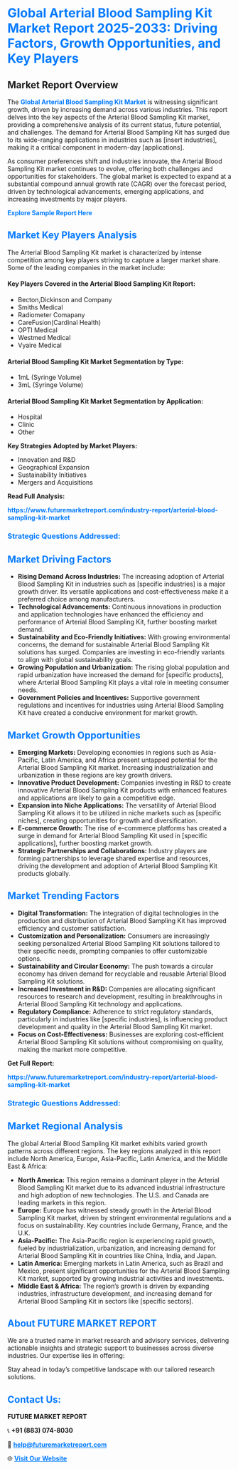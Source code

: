 <h1 style="color: #007BFF;">Global Arterial Blood Sampling Kit Market Report 2025-2033: Driving Factors, Growth Opportunities, and Key Players</h1>

<section id="overview">
<h2>Market Report Overview</h2>
<p>The <a href="https://www.futuremarketreport.com/industry-report/arterial-blood-sampling-kit-market" style="color: #007BFF; text-decoration: none;"><strong>Global Arterial Blood Sampling Kit Market</strong></a> is witnessing significant growth, driven by increasing demand across various industries. This report delves into the key aspects of the Arterial Blood Sampling Kit market, providing a comprehensive analysis of its current status, future potential, and challenges. The demand for Arterial Blood Sampling Kit has surged due to its wide-ranging applications in industries such as [insert industries], making it a critical component in modern-day [applications].</p>
<p>As consumer preferences shift and industries innovate, the Arterial Blood Sampling Kit market continues to evolve, offering both challenges and opportunities for stakeholders. The global market is expected to expand at a substantial compound annual growth rate (CAGR) over the forecast period, driven by technological advancements, emerging applications, and increasing investments by major players.</p>
</section>

<section id="overview">
<p><a href="https://www.futuremarketreport.com/request-sample/reportId=78744" style="color: #007BFF; text-decoration: none;"><strong>Explore Sample Report Here</strong></a></p>
</section>

<section id="key-players">
<h2 style="color: #007BFF;">Market Key Players Analysis</h2>
<p>The Arterial Blood Sampling Kit market is characterized by intense competition among key players striving to capture a larger market share. Some of the leading companies in the market include:</p>
<h4>Key Players Covered in the Arterial Blood Sampling Kit Report:</h4>
<ul><li>Becton,Dickinson and Company</li><li>Smiths Medical</li><li>Radiometer Comapany</li><li>CareFusion(Cardinal Health)</li><li>OPTI Medical</li><li>Westmed Medical</li><li>Vyaire Medical</li></ul>
<h4>Arterial Blood Sampling Kit Market Segmentation by Type:</h4>
<ul><li>1mL (Syringe Volume)</li><li>3mL (Syringe Volume)</li></ul>

<h4>Arterial Blood Sampling Kit Market Segmentation by Application:</h4>
<ul><li>Hospital</li><li>Clinic</li><li>Other</li></ul>
<p><strong>Key Strategies Adopted by Market Players:</strong></p>
<ul>
<li>Innovation and R&D</li>
<li>Geographical Expansion</li>
<li>Sustainability Initiatives</li>
<li>Mergers and Acquisitions</li>
</ul>
</section>

<section>
<p><strong>Read Full Analysis: </strong></p><a href="https://www.futuremarketreport.com/industry-report/arterial-blood-sampling-kit-market" style="color: #007BFF; text-decoration: none;"><strong>https://www.futuremarketreport.com/industry-report/arterial-blood-sampling-kit-market</strong></a>
<h3 style="color: #007BFF;">Strategic Questions Addressed:</h3>
</section>

<section id="driving-factors">
<h2 style="color: #007BFF;">Market Driving Factors</h2>
<ul>
<li><strong>Rising Demand Across Industries:</strong> The increasing adoption of Arterial Blood Sampling Kit in industries such as [specific industries] is a major growth driver. Its versatile applications and cost-effectiveness make it a preferred choice among manufacturers.</li>
<li><strong>Technological Advancements:</strong> Continuous innovations in production and application technologies have enhanced the efficiency and performance of Arterial Blood Sampling Kit, further boosting market demand.</li>
<li><strong>Sustainability and Eco-Friendly Initiatives:</strong> With growing environmental concerns, the demand for sustainable Arterial Blood Sampling Kit solutions has surged. Companies are investing in eco-friendly variants to align with global sustainability goals.</li>
<li><strong>Growing Population and Urbanization:</strong> The rising global population and rapid urbanization have increased the demand for [specific products], where Arterial Blood Sampling Kit plays a vital role in meeting consumer needs.</li>
<li><strong>Government Policies and Incentives:</strong> Supportive government regulations and incentives for industries using Arterial Blood Sampling Kit have created a conducive environment for market growth.</li>
</ul>
</section>

<section id="growth-opportunities">
<h2 style="color: #007BFF;">Market Growth Opportunities</h2>
<ul>
<li><strong>Emerging Markets:</strong> Developing economies in regions such as Asia-Pacific, Latin America, and Africa present untapped potential for the Arterial Blood Sampling Kit market. Increasing industrialization and urbanization in these regions are key growth drivers.</li>
<li><strong>Innovative Product Development:</strong> Companies investing in R&D to create innovative Arterial Blood Sampling Kit products with enhanced features and applications are likely to gain a competitive edge.</li>
<li><strong>Expansion into Niche Applications:</strong> The versatility of Arterial Blood Sampling Kit allows it to be utilized in niche markets such as [specific niches], creating opportunities for growth and diversification.</li>
<li><strong>E-commerce Growth:</strong> The rise of e-commerce platforms has created a surge in demand for Arterial Blood Sampling Kit used in [specific applications], further boosting market growth.</li>
<li><strong>Strategic Partnerships and Collaborations:</strong> Industry players are forming partnerships to leverage shared expertise and resources, driving the development and adoption of Arterial Blood Sampling Kit products globally.</li>
</ul>
</section>

<section id="trending-factors">
<h2 style="color: #007BFF;">Market Trending Factors</h2>
<ul>
<li><strong>Digital Transformation:</strong> The integration of digital technologies in the production and distribution of Arterial Blood Sampling Kit has improved efficiency and customer satisfaction.</li>
<li><strong>Customization and Personalization:</strong> Consumers are increasingly seeking personalized Arterial Blood Sampling Kit solutions tailored to their specific needs, prompting companies to offer customizable options.</li>
<li><strong>Sustainability and Circular Economy:</strong> The push towards a circular economy has driven demand for recyclable and reusable Arterial Blood Sampling Kit solutions.</li>
<li><strong>Increased Investment in R&D:</strong> Companies are allocating significant resources to research and development, resulting in breakthroughs in Arterial Blood Sampling Kit technology and applications.</li>
<li><strong>Regulatory Compliance:</strong> Adherence to strict regulatory standards, particularly in industries like [specific industries], is influencing product development and quality in the Arterial Blood Sampling Kit market.</li>
<li><strong>Focus on Cost-Effectiveness:</strong> Businesses are exploring cost-efficient Arterial Blood Sampling Kit solutions without compromising on quality, making the market more competitive.</li>
</ul>
</section>

<section>
<p><strong>Get Full Report: </strong></p><a href="https://www.futuremarketreport.com/industry-report/arterial-blood-sampling-kit-market" style="color: #007BFF; text-decoration: none;"><strong>https://www.futuremarketreport.com/industry-report/arterial-blood-sampling-kit-market</strong></a>
<h3 style="color: #007BFF;">Strategic Questions Addressed:</h3>
</section>


<section id="regional-analysis">
<h2 style="color: #007BFF;">Market Regional Analysis</h2>
<p>The global Arterial Blood Sampling Kit market exhibits varied growth patterns across different regions. The key regions analyzed in this report include North America, Europe, Asia-Pacific, Latin America, and the Middle East & Africa:</p>
<ul>
<li><strong>North America:</strong> This region remains a dominant player in the Arterial Blood Sampling Kit market due to its advanced industrial infrastructure and high adoption of new technologies. The U.S. and Canada are leading markets in this region.</li>
<li><strong>Europe:</strong> Europe has witnessed steady growth in the Arterial Blood Sampling Kit market, driven by stringent environmental regulations and a focus on sustainability. Key countries include Germany, France, and the U.K.</li>
<li><strong>Asia-Pacific:</strong> The Asia-Pacific region is experiencing rapid growth, fueled by industrialization, urbanization, and increasing demand for Arterial Blood Sampling Kit in countries like China, India, and Japan.</li>
<li><strong>Latin America:</strong> Emerging markets in Latin America, such as Brazil and Mexico, present significant opportunities for the Arterial Blood Sampling Kit market, supported by growing industrial activities and investments.</li>
<li><strong>Middle East & Africa:</strong> The region’s growth is driven by expanding industries, infrastructure development, and increasing demand for Arterial Blood Sampling Kit in sectors like [specific sectors].</li>
</ul>
</section>

<footer>
<h2 style="color: #007BFF;">About FUTURE MARKET REPORT</h2>
<p>We are a trusted name in market research and advisory services, delivering actionable insights and strategic support to businesses across diverse industries. Our expertise lies in offering:</p>

<p>Stay ahead in today’s competitive landscape with our tailored research solutions.</p>

<h2 style="color: #007BFF;">Contact Us:</h2>
<p><strong>FUTURE MARKET REPORT</strong></p>
<p>📞 <strong>+91 (883) 074-8030</strong></p>
<p>📧 <strong><a href="mailto:help@futuremarketreport.com" style="color: #007BFF;">help@futuremarketreport.com</a></strong></p>
<p>🌐 <strong><a href="https://www.futuremarketreport.com/" style="color: #007BFF;">Visit Our Website</a></strong></p>
</footer>